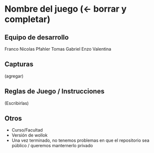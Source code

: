 # Nombre del juego (<- borrar y completar)

## Equipo de desarrollo

Franco Nicolas Pfahler
Tomas
Gabriel
Enzo
Valentina

## Capturas

(agregar)

## Reglas de Juego / Instrucciones

(Escribirlas)


## Otros

- Curso/Facultad
- Versión de wollok
- Una vez terminado, no tenemos problemas en que el repositorio sea público / queremos manternerlo privado
